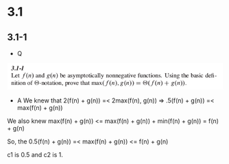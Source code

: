 # 3.1

## 3.1-1
* Q

![](https://github.com/KnewHow/FPAlgorithms/blob/master/problem-solution/chapter03-growthOfFunction/img/3-1-1-q.png?raw=true)
* A
We knew that 2(f(n) + g(n)) =< 2max(f(n), g(n)) => .5(f(n) + g(n)) =< max(f(n) + g(n))

We also knew max(f(n) + g(n)) <= max(f(n) + g(n)) + min(f(n) + g(n)) = f(n) + g(n)

So, the 0.5(f(n) + g(n)) =< max(f(n) + g(n)) <= f(n) + g(n)

c1 is 0.5 and c2 is 1.
